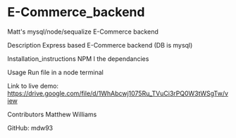# E-Commerce_backend

Matt's mysql/node/sequalize E-Commerce backend

Description Express based E-Commerce backend (DB is mysql)

Installation_instructions NPM I the dependancies

Usage Run file in a node terminal

Link to live demo: https://drive.google.com/file/d/1WhAbcwj1075Ru_TVuCi3rPQ0W3tWSgTw/view

Contributors Matthew Williams

GitHub: mdw93
